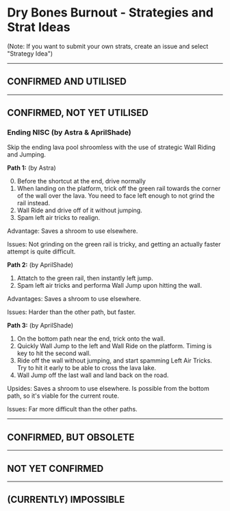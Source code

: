 # Dry Bones Burnout - Strategies and Strat Ideas

(Note: If you want to submit your own strats, create an issue and select "Strategy Idea")

---
## CONFIRMED AND UTILISED

---
## CONFIRMED, NOT YET UTILISED
### Ending NISC (by Astra & AprilShade)
Skip the ending lava pool shroomless with the use of strategic Wall Riding and Jumping.

**Path 1:** (by Astra)

0. Before the shortcut at the end, drive normally
1. When landing on the platform, trick off the green rail towards the corner of the wall over the lava. You need to face left enough to not grind the rail instead.
2. Wall Ride and drive off of it without jumping.
3. Spam left air tricks to realign.

Advantage: Saves a shroom to use elsewhere.

Issues: Not grinding on the green rail is tricky, and getting an actually faster attempt is quite difficult.

**Path 2:** (by AprilShade)

1. Attatch to the green rail, then instantly left jump. 
2. Spam left air tricks and performa Wall Jump upon hitting the wall.

Advantages: Saves a shroom to use elsewhere.

Issues: Harder than the other path, but faster.

**Path 3:** (by AprilShade)

1. On the bottom path near the end, trick onto the wall.
2. Quickly Wall Jump to the left and Wall Ride on the platform. Timing is key to hit the second wall.
3. Ride off the wall without jumping, and start spamming Left Air Tricks. Try to hit it early to be able to cross the lava lake.
4. Wall Jump off the last wall and land back on the road.

Upsides: Saves a shroom to use elsewhere. Is possible from the bottom path, so it's viable for the current route.

Issues: Far more difficult than the other paths.



---
## CONFIRMED, BUT OBSOLETE

---
## NOT YET CONFIRMED

---
## (CURRENTLY) IMPOSSIBLE